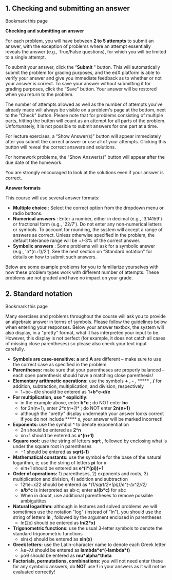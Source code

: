 ## 1. Checking and submitting an answer

 Bookmark this page

**Checking and submitting an answer**

For each problem, you will have between **2 to 5 attempts** to submit an answer, with the exception of problems where an attempt essentially reveals the answer (e.g., True/False questions), for which you will be limited to a single attempt.

To submit your answer, click the “**Submit** " button. This will automatically submit the problem for grading purposes, and the edX platform is able to verify your answer and give you immediate feedback as to whether or not your answer is correct. To save your answer without submitting it for grading purposes, click the “Save" button. Your answer will be restored when you return to the problem.

The number of attempts allowed as well as the number of attempts you've already made will always be visible on a problem's page at the bottom, next to the “Check" button. Please note that for problems consisting of multiple parts, hitting the button will count as an attempt for all parts of the problem. Unfortunately, it is not possible to submit answers for one part at a time.

For lecture exercises, a “Show Answer(s)" button will appear immediately after you submit the correct answer or use all of your attempts. Clicking this button will reveal the correct answers and solutions.

For homework problems, the “Show Answer(s)" button will appear after the due date of the homework.

You are strongly encouraged to look at the solutions even if your answer is correct.

**Answer formats**

This course will use several answer formats:

- **Multiple choice** : Select the correct option from the dropdown menu or radio buttons.
- **Numerical answers** : Enter a number, either in decimal (e.g., '3.14159') or fractional form (e.g., '22/7'). Do not enter any non-numerical letters or symbols. To account for rounding, the system will accept a range of answers as correct. Unless otherwise specified in the problem, the default tolerance range will be +/-3% of the correct answer.
- **Symbolic answers** : Some problems will ask for a symbolic answer (e.g., 'n*(n+1)/2'). See the next section on “Standard notation" for details on how to submit such answers.

Below are some example problems for you to familiarize yourselves with how these problem types work with different number of attempts. These problems are not graded and have no impact on your grade.



## 2. Standard notation

 Bookmark this page

Many exercises and problems throughout the course will ask you to provide an algebraic answer in terms of symbols. Please follow the guidelines below when entering your responses. Below your answer textbox, the system will also display, in a "pretty" format, what it has interpreted your input to be. However, this display is not perfect (for example, it does not catch all cases of missing close parentheses) so please also check your text input carefully.

- **Symbols are case-sensitive:** **a** and **A** are different – make sure to use the correct case as specified in the problem
- **Parentheses:** make sure that your parentheses are properly balanced – each open parenthesis should have a matching close parenthesis!
- **Elementary arithmetic operations:** use the symbols **+** , **-** , ***** , **/** for addition, subtraction, multiplication, and division, respectively
  - 1+bc−d/e should be entered as **1+b\*c-d/e**
- **For multiplication, use \* explicitly:**
  - in the example above, enter **b\*c** ; do NOT enter **bc**
  - for 2n(n+1), enter **2\*n*(n+1)** ; do NOT enter **2n(n+1)**
  - although the "pretty" display underneath your answer looks correct if you do not include ***** s, your answer will be marked incorrect!
- **Exponents:** use the symbol **^** to denote exponentiation
  - 2n should be entered as **2^n**
  - xn+1 should be entered as **x^(n+1)**
- **Square root:** use the string of letters **sqrt** , followed by enclosing what is under the square root in parentheses
  - −1 should be entered as **sqrt(-1)**
- **Mathematical constants:** use the symbol **e** for the base of the natural logarithm, e; use the string of letters **pi** for π
  - eiπ+1 should be entered as **e^(i\*(pi))+1**
- **Order of operations:** 1) parentheses, 2) exponents and roots, 3) multiplication and division, 4) addition and subtraction
  - 12πe−x22 should be entered as **(1/sqrt(2\*(pi)))*e^(-(x^2)/2)**
  - **a/b\*c** is interpreted as ab⋅c; enter **a/(b\*c)** for abc
  - When in doubt, use additional parentheses to remove possible ambiguitites
- **Natural logarithm:** although in lectures and solved problems we will sometimes use the notation "log" (instead of "ln"), you should use the string of letters **ln** , followed by the argument enclosed in parentheses
  - ln⁡(2x) should be entered as **ln(2\*x)**
- **Trigonometric functions:** use the usual 3-letter symbols to denote the standard trigonometric functions
  - sin⁡(x) should be entered as **sin(x)**
- **Greek letters:** use the Latin-character name to denote each Greek letter
  - λe−λt should be entered as **lambda\*e^(-lambda*t)**
  - μαθ should be entered as **mu\*alpha*theta**
- **Factorials, permutations, combinations:** you will not need enter these for any symbolic answers; do **NOT** use **!** in your answers as it will not be evaluated correctly!